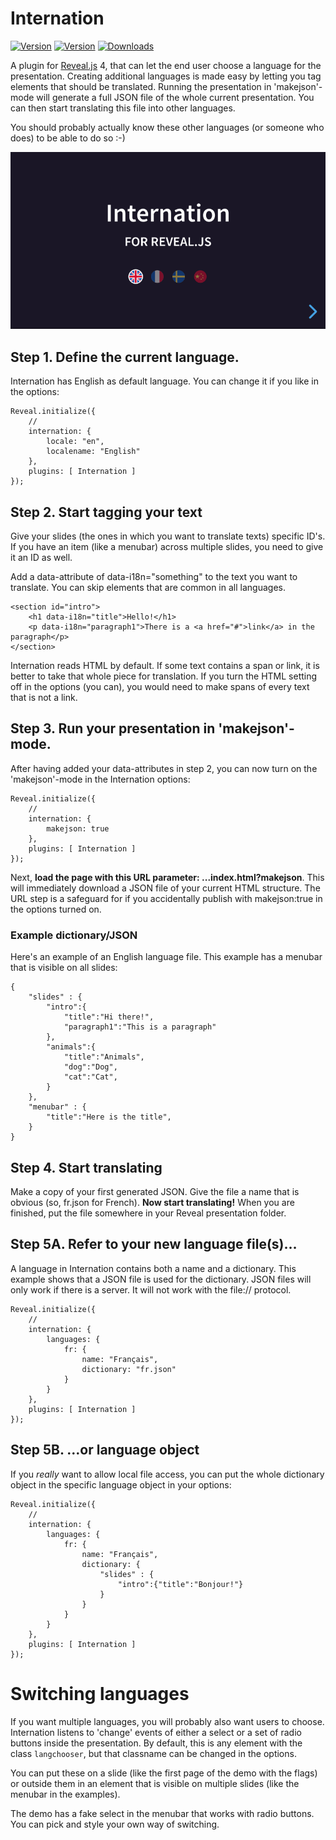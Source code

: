 # Internation

[![Version](https://img.shields.io/npm/v/reveal.js-internation)](#) [![Version](https://img.shields.io/npms-io/maintenance-score/reveal.js-internation)](#) [![Downloads](https://img.shields.io/npm/dt/reveal.js-internation)](https://github.com/Martinomagnifico/reveal.js-internation/archive/refs/heads/master.zip)

A plugin for [Reveal.js](https://revealjs.com) 4, that can let the end user choose a language for the presentation. Creating additional languages is made easy by letting you tag elements that should be translated. Running the presentation in 'makejson'-mode will generate a full JSON file of the whole current presentation. You can then start translating this file into other languages.

You should probably actually know these other languages (or someone who does) to be able to do so :-)

[![Screenshot](screenshot.png)](https://martinomagnifico.github.io/reveal.js-internation/demo.html)


## Step 1. Define the current language.

Internation has English as default language. You can change it if you like in the options:


```
Reveal.initialize({
    //
    internation: {
        locale: "en",
        localename: "English"
    },
    plugins: [ Internation ]
});
```

## Step 2. Start tagging your text

Give your slides (the ones in which you want to translate texts) specific ID's. If you have an item (like a menubar) across multiple slides, you need to give it an ID as well.

Add a data-attribute of data-i18n="something" to the text you want to translate. You can skip elements that are common in all languages.

```
<section id="intro">
    <h1 data-i18n="title">Hello!</h1>
    <p data-i18n="paragraph1">There is a <a href="#">link</a> in the paragraph</p>
</section>
```
Internation reads HTML by default. If some text contains a span or link, it is better to take that whole piece for translation. If you turn the HTML setting off in the options (you can), you would need to make spans of every text that is not a link.


## Step 3. Run your presentation in 'makejson'-mode.

After having added your data-attributes in step 2, you can now turn on the 'makejson'-mode in the Internation options:  

```
Reveal.initialize({
    //
    internation: {
        makejson: true
    },
    plugins: [ Internation ]
});
```
Next, **load the page with this URL parameter: ...index.html?makejson**. This will immediately download a JSON file of your current HTML structure. The URL step is a safeguard for if you accidentally publish with makejson:true in the options turned on.

### Example dictionary/JSON

Here's an example of an English language file. This example has a menubar that is visible on all slides: 

```
{
    "slides" : {
        "intro":{
            "title":"Hi there!",
            "paragraph1":"This is a paragraph"
        },
        "animals":{
            "title":"Animals",
            "dog":"Dog",
            "cat":"Cat",
        }
    },
    "menubar" : {
        "title":"Here is the title",
    }
}
```

## Step 4. Start translating

Make a copy of your first generated JSON. Give the file a name that is obvious (so, fr.json for French).
**Now start translating!** When you are finished, put the file somewhere in your Reveal presentation folder.

## Step 5A. Refer to your new language file(s)…

A language in Internation contains both a name and a dictionary. This example shows that a JSON file is used for the dictionary. JSON files will only work if there is a server. It will not work with the file:// protocol.

```
Reveal.initialize({
    //
    internation: {
        languages: {
            fr: {
                name: "Français",
                dictionary: "fr.json"
            }
        }
    },
    plugins: [ Internation ]
});
```

## Step 5B. …or language object

If you *really* want to allow local file access, you can put the whole dictionary object in the specific language object in your options:

```
Reveal.initialize({
    //
    internation: {
        languages: {
            fr: {
                name: "Français",
                dictionary: {
                    "slides" : {
                        "intro":{"title":"Bonjour!"}
                    }
                }
            }
        }
    },
    plugins: [ Internation ]
});
```


# Switching languages

If you want multiple languages, you will probably also want users to choose. Internation listens to 'change' events of either a select or a set of radio buttons inside the presentation. By default, this is any element with the class `langchooser`, but that classname can be changed in the options.

You can put these on a slide (like the first page of the demo with the flags) or outside them in an element that is visible on multiple slides (like the menubar in the examples). 

The demo has a fake select in the menubar that works with radio buttons. You can pick and style your own way of switching.
